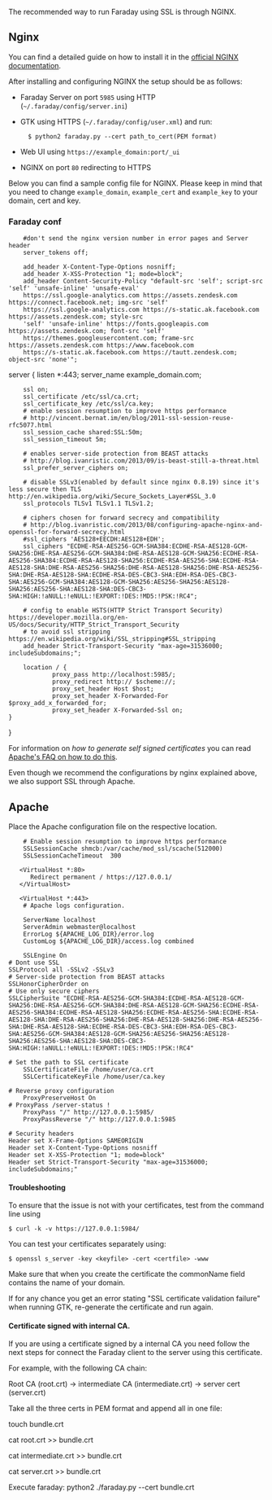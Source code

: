 The recommended way to run Faraday using SSL is through NGINX.
## Nginx
You can find a detailed guide on how to install it in the [official NGINX documentation](https://www.nginx.com/resources/wiki/start/topics/tutorials/install/).

After installing and configuring NGINX the setup should be as follows:

* Faraday Server on port `5985` using HTTP (`~/.faraday/config/server.ini`)
* GTK using HTTPS (`~/.faraday/config/user.xml`) and run:

        $ python2 faraday.py --cert path_to_cert(PEM format)

* Web UI using `https://example_domain:port/_ui`
* NGINX on port `80` redirecting to HTTPS

Below you can find a sample config file for NGINX. Please keep in mind that you need to change `example_domain`, 
`example_cert` and `example_key` to your domain, cert and key.

### Faraday conf

        #don't send the nginx version number in error pages and Server header
        server_tokens off;

        add_header X-Content-Type-Options nosniff;
        add_header X-XSS-Protection "1; mode=block";
        add_header Content-Security-Policy "default-src 'self'; script-src 'self' 'unsafe-inline' 'unsafe-eval'                                 
        https://ssl.google-analytics.com https://assets.zendesk.com https://connect.facebook.net; img-src 'self'         
        https://ssl.google-analytics.com https://s-static.ak.facebook.com https://assets.zendesk.com; style-src 
        'self' 'unsafe-inline' https://fonts.googleapis.com https://assets.zendesk.com; font-src 'self' 
        https://themes.googleusercontent.com; frame-src https://assets.zendesk.com https://www.facebook.com 
        https://s-static.ak.facebook.com https://tautt.zendesk.com; object-src 'none'";

server {
        listen *:443;
        server_name example_domain.com;

        ssl on;
        ssl_certificate /etc/ssl/ca.crt;
        ssl_certificate_key /etc/ssl/ca.key;
        # enable session resumption to improve https performance
        # http://vincent.bernat.im/en/blog/2011-ssl-session-reuse-rfc5077.html
        ssl_session_cache shared:SSL:50m;
        ssl_session_timeout 5m;

        # enables server-side protection from BEAST attacks
        # http://blog.ivanristic.com/2013/09/is-beast-still-a-threat.html
        ssl_prefer_server_ciphers on;

        # disable SSLv3(enabled by default since nginx 0.8.19) since it's less secure then TLS http://en.wikipedia.org/wiki/Secure_Sockets_Layer#SSL_3.0
        ssl_protocols TLSv1 TLSv1.1 TLSv1.2;

        # ciphers chosen for forward secrecy and compatibility
        # http://blog.ivanristic.com/2013/08/configuring-apache-nginx-and-openssl-for-forward-secrecy.html
        #ssl_ciphers 'AES128+EECDH:AES128+EDH';
        ssl_ciphers "ECDHE-RSA-AES256-GCM-SHA384:ECDHE-RSA-AES128-GCM-SHA256:DHE-RSA-AES256-GCM-SHA384:DHE-RSA-AES128-GCM-SHA256:ECDHE-RSA-AES256-SHA384:ECDHE-RSA-AES128-SHA256:ECDHE-RSA-AES256-SHA:ECDHE-RSA-AES128-SHA:DHE-RSA-AES256-SHA256:DHE-RSA-AES128-SHA256:DHE-RSA-AES256-SHA:DHE-RSA-AES128-SHA:ECDHE-RSA-DES-CBC3-SHA:EDH-RSA-DES-CBC3-SHA:AES256-GCM-SHA384:AES128-GCM-SHA256:AES256-SHA256:AES128-SHA256:AES256-SHA:AES128-SHA:DES-CBC3-SHA:HIGH:!aNULL:!eNULL:!EXPORT:!DES:!MD5:!PSK:!RC4";

        # config to enable HSTS(HTTP Strict Transport Security) https://developer.mozilla.org/en-US/docs/Security/HTTP_Strict_Transport_Security
        # to avoid ssl stripping https://en.wikipedia.org/wiki/SSL_stripping#SSL_stripping
        add_header Strict-Transport-Security "max-age=31536000; includeSubdomains;";

        location / {
                proxy_pass http://localhost:5985/;
                proxy_redirect http:// $scheme://;
                proxy_set_header Host $host;
                proxy_set_header X-Forwarded-For $proxy_add_x_forwarded_for;
                proxy_set_header X-Forwarded-Ssl on;
	}
}


For information on *how to generate self signed certificates* you can read [Apache's FAQ on how to do this](https://cwiki.apache.org/confluence/pages/viewpage.action?pageId=48203146).

Even though we recommend the configurations by nginx explained above, we also support SSL through Apache.

## Apache
Place the Apache configuration file on the respective location.


        # Enable session resumption to improve https performance
        SSLSessionCache shmcb:/var/cache/mod_ssl/scache(512000)
        SSLSessionCacheTimeout  300

       <VirtualHost *:80>
	      Redirect permanent / https://127.0.0.1/
       </VirtualHost>

       <VirtualHost *:443>
        # Apache logs configuration.

        ServerName localhost
        ServerAdmin webmaster@localhost
        ErrorLog ${APACHE_LOG_DIR}/error.log
        CustomLog ${APACHE_LOG_DIR}/access.log combined

        SSLEngine On
	# Dont use SSL
	SSLProtocol all -SSLv2 -SSLv3
	# Server-side protection from BEAST attacks
	SSLHonorCipherOrder on
	# Use only secure ciphers
	SSLCipherSuite "ECDHE-RSA-AES256-GCM-SHA384:ECDHE-RSA-AES128-GCM-SHA256:DHE-RSA-AES256-GCM-SHA384:DHE-RSA-AES128-GCM-SHA256:ECDHE-RSA-AES256-SHA384:ECDHE-RSA-AES128-SHA256:ECDHE-RSA-AES256-SHA:ECDHE-RSA-AES128-SHA:DHE-RSA-AES256-SHA256:DHE-RSA-AES128-SHA256:DHE-RSA-AES256-SHA:DHE-RSA-AES128-SHA:ECDHE-RSA-DES-CBC3-SHA:EDH-RSA-DES-CBC3-SHA:AES256-GCM-SHA384:AES128-GCM-SHA256:AES256-SHA256:AES128-SHA256:AES256-SHA:AES128-SHA:DES-CBC3-SHA:HIGH:!aNULL:!eNULL:!EXPORT:!DES:!MD5:!PSK:!RC4"

	# Set the path to SSL certificate
        SSLCertificateFile /home/user/ca.crt
        SSLCertificateKeyFile /home/user/ca.key

	# Reverse proxy configuration
        ProxyPreserveHost On
	# ProxyPass /server-status !
        ProxyPass "/" http://127.0.0.1:5985/
        ProxyPassReverse "/" http://127.0.0.1:5985

	# Security headers
	Header set X-Frame-Options SAMEORIGIN
	Header set X-Content-Type-Options nosniff
	Header set X-XSS-Protection "1; mode=block"
	Header set Strict-Transport-Security "max-age=31536000; includeSubdomains;"

</VirtualHost>


#### Troubleshooting

To ensure that the issue is not with your certificates, test from the command line using

    $ curl -k -v https://127.0.0.1:5984/

You can test your certificates separately using:

    $ openssl s_server -key <keyfile> -cert <certfile> -www


Make sure that when you create the certificate the commonName field contains the name of your domain.

If for any chance you get an error stating "SSL certificate validation failure" when running GTK, re-generate the certificate and run again.

#### Certificate signed with internal CA.

If you are using a certificate signed by a internal CA you need follow the next steps for connect the Faraday client to the server using this certificate.

For example, with the following CA chain:

Root CA (root.crt) -> intermediate CA (intermediate.crt) -> server cert (server.crt)

Take all the three certs in PEM format and append all in one file:

touch bundle.crt

cat root.crt >> bundle.crt

cat intermediate.crt >> bundle.crt

cat server.crt >> bundle.crt

Execute faraday:
python2 ./faraday.py --cert bundle.crt
